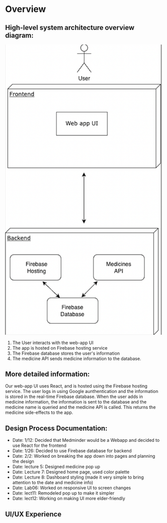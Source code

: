 # Overview
## High-level system architecture overview diagram:
![system architecture overview diagram](image.png)
1. The User interacts with the web-app UI
2. The app is hosted on Firebase hosting service
3. The Firebase database stores the user's information
5. The medicine API sends medicine information to the database.

## More detailed information:
Our web-app UI uses React, and is hosted using the Firebase hosting service. The user logs in using Google aunthentication and the information is stored in the real-time Firebase database. When the user adds in medicine information, the information is sent to the database and the medicine name is queried and the medicine API is called. This returns the medicine side-effects to the app.

## Design Process Documentation:
* Date: 1/12: Decided that Medminder would be a Webapp and decided to use React for the frontend
* Date: 1/26: Decided to use Firebase database for backend
* Date: 2/2: Worked on breaking the app down into pages and planning the design
* Date: lecture 5: Designed medicine pop up
* Date: Lecture 7: Designed home page, used color palette 
* Date: Lecture 8: Dashboard styling (made it very simple to bring attention to the date and medicine info)
* Date: Lab06: Worked on responsive UI to screen changes
* Date: lect11: Remodeled pop up to make it simpler
* Date: lect12: Working on making UI more elder-friendly

## UI/UX Experience
